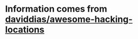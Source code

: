 # Information comes from [daviddias/awesome-hacking-locations](https://github.com/daviddias/awesome-hacking-locations)

